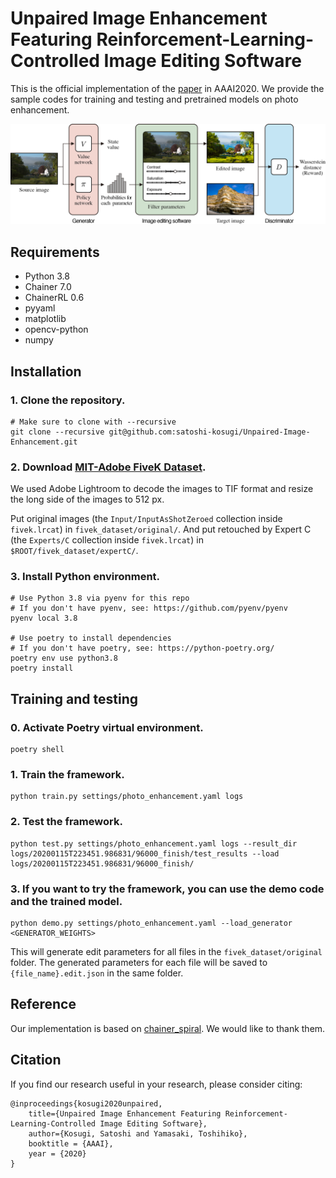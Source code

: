 # Unpaired Image Enhancement Featuring Reinforcement-Learning-Controlled Image Editing Software
This is the official implementation of the [paper](https://arxiv.org/abs/1912.07833.pdf) in AAAI2020.
We provide the sample codes for training and testing and pretrained models on photo enhancement.

<p align="left">
<img src="images/proposed_method.jpg" alt="architecture" width="875px">
</p>

## Requirements
- Python 3.8
- Chainer 7.0
- ChainerRL 0.6
- pyyaml
- matplotlib
- opencv-python
- numpy

## Installation
### 1. Clone the repository.

```Shell
# Make sure to clone with --recursive
git clone --recursive git@github.com:satoshi-kosugi/Unpaired-Image-Enhancement.git
```
  
### 2. Download [MIT-Adobe FiveK Dataset](https://data.csail.mit.edu/graphics/fivek/).

We used Adobe Lightroom to decode the images to TIF format and resize the long side of the images to 512 px.

Put original images (the `Input/InputAsShotZeroed` collection inside `fivek.lrcat`) in `fivek_dataset/original/`. And put retouched by Expert C (the `Experts/C` collection inside `fivek.lrcat`) in `$ROOT/fivek_dataset/expertC/`.

### 3. Install Python environment.

```Shell
# Use Python 3.8 via pyenv for this repo
# If you don't have pyenv, see: https://github.com/pyenv/pyenv
pyenv local 3.8

# Use poetry to install dependencies
# If you don't have poetry, see: https://python-poetry.org/
poetry env use python3.8
poetry install
```
  
## Training and testing
### 0. Activate Poetry virtual environment.

```Shell
poetry shell
```

### 1. Train the framework.

```Shell
python train.py settings/photo_enhancement.yaml logs
```

### 2. Test the framework.

```Shell
python test.py settings/photo_enhancement.yaml logs --result_dir logs/20200115T223451.986831/96000_finish/test_results --load logs/20200115T223451.986831/96000_finish/
```

### 3. If you want to try the framework, you can use the demo code and the trained model.

```Shell
python demo.py settings/photo_enhancement.yaml --load_generator <GENERATOR_WEIGHTS>
```

This will generate edit parameters for all files in the `fivek_dataset/original` folder. The generated parameters for each file will be saved to `{file_name}.edit.json` in the same folder.

## Reference
Our implementation is based on [chainer_spiral](https://github.com/DwangoMediaVillage/chainer_spiral). We would like to thank them.

## Citation
If you find our research useful in your research, please consider citing:

    @inproceedings{kosugi2020unpaired,
        title={Unpaired Image Enhancement Featuring Reinforcement-Learning-Controlled Image Editing Software},
        author={Kosugi, Satoshi and Yamasaki, Toshihiko},
        booktitle = {AAAI},
        year = {2020}
    }

